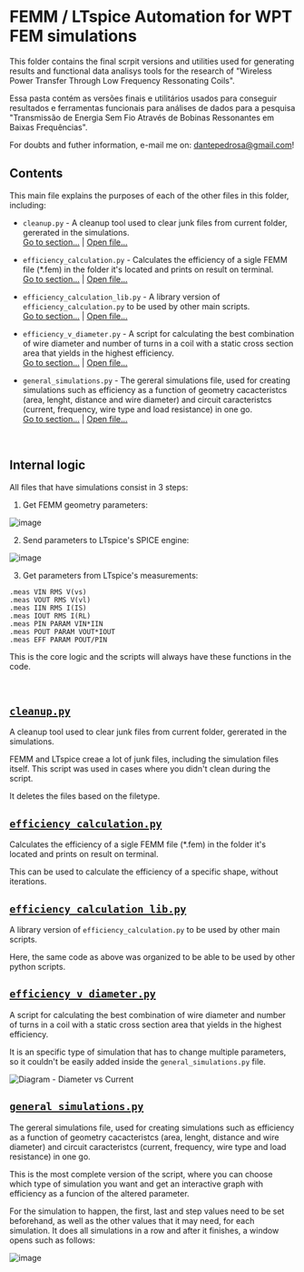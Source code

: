# FEMM / LTspice Automation for WPT FEM simulations

This folder contains the final scrpit versions and utilities used for generating results and functional data analisys tools for the research of "Wireless Power Transfer Through Low Frequency Ressonating Coils".

Essa pasta contém as versões finais e utilitários usados para conseguir resultados e ferramentas funcionais para análises de dados para a pesquisa "Transmissão de Energia Sem Fio Através de Bobinas Ressonantes em Baixas Frequências".

For doubts and futher information, e-mail me on: <dantepedrosa@gmail.com>!

## Contents

This main file explains the purposes of each of the other files in this folder, including:

- ``cleanup.py`` - A cleanup tool used to clear junk files from current folder, gererated in the simulations.  
[Go to section...](#cleanuppy) | [Open file...](cleanup.py)

- ``efficiency_calculation.py`` - Calculates the efficiency of a sigle FEMM file (*.fem) in the folder it's located and prints on result on terminal.   
[Go to section...](#efficiency_calculationpy) | [Open file...](efficiency_calculation.py)

- ``efficiency_calculation_lib.py`` - A library version of ``efficiency_calculation.py`` to be used by other main scripts.   
[Go to section...](#efficiency_calculation_libpy) | [Open file...](efficiency_calculation_lib.py)

- ``efficiency_v_diameter.py`` - A script for calculating the best combination of wire diameter and number of turns in a coil with a static cross section area that yields in the highest efficiency.  
[Go to section...](#efficiency_v_diameterpy) | [Open file...](efficiency_v_diameter.py)

- ``general_simulations.py`` - The gereral simulations file, used for creating simulations such as efficiency as a function of geometry cacacteristcs (area, lenght, distance and wire diameter) and circuit caracteristcs (current, frequency, wire type and load resistance) in one go.  
[Go to section...](#general_simulationspy) | [Open file...](general_simulations.py)   

&nbsp;

## Internal logic

All files that have simulations consist in 3 steps:

1. Get FEMM geometry parameters:

![image](https://github.com/dantepedrosa/WPT-Automation/assets/58957540/31774467-9c60-4a72-9f5c-b159a769d4df)

2. Send parameters to LTspice's SPICE engine:

![image](https://github.com/dantepedrosa/WPT-Automation/assets/58957540/79161dcb-f91f-42b9-8f6c-772a73601d46)
  
3. Get parameters from LTspice's measurements:
```
.meas VIN RMS V(vs)
.meas VOUT RMS V(vl)
.meas IIN RMS I(IS)
.meas IOUT RMS I(RL)
.meas PIN PARAM VIN*IIN
.meas POUT PARAM VOUT*IOUT
.meas EFF PARAM POUT/PIN
```

This is the core logic and the scripts will always have these functions in the code.

&nbsp;


## [``cleanup.py``](cleanup.py)

A cleanup tool used to clear junk files from current folder, gererated in the simulations. 

FEMM and LTspice creae a lot of junk files, including the simulation files itself. This script was used in cases where you didn't clean during the script. 

It deletes the files based on the filetype.


## [``efficiency_calculation.py``](efficiency_calculation.py)

Calculates the efficiency of a sigle FEMM file (*.fem) in the folder it's located and prints on result on terminal.

This can be used to calculate the efficiency of a specific shape, without iterations.


## [``efficiency_calculation_lib.py``](efficiency_calculation_lib.py)

A library version of ``efficiency_calculation.py`` to be used by other main scripts.

Here, the same code as above was organized to be able to be used by other python scripts.


## [``efficiency_v_diameter.py``](efficiency_v_diameter.py)

A script for calculating the best combination of wire diameter and number of turns in a coil with a static cross section area that yields in the highest efficiency.   

It is an specific type of simulation that has to change multiple parameters, so it couldn't be easily added inside the `general_simulations.py` file.

![Diagram - Diameter vs Current](https://github.com/dantepedrosa/WPT-Automation/assets/58957540/02f27285-8a49-4b67-9a78-c911bb3a4996)

## [``general_simulations.py``](general_simulations.py)

The gereral simulations file, used for creating simulations such as efficiency as a function of geometry cacacteristcs (area, lenght, distance and wire diameter) and circuit caracteristcs (current, frequency, wire type and load resistance) in one go.  

This is the most complete version of the script, where you can choose which type of simulation you want and get an interactive graph with efficiency as a funcion of the altered parameter.

For the simulation to happen, the first, last and step values need to be set beforehand, as well as the other values that it may need, for each simulation. It does all simulations in a row and after it finishes, a window opens such as follows:

![image](https://github.com/dantepedrosa/WPT-Automation/assets/58957540/ee6c147a-be5c-4b09-928c-80f82d48cd21)

